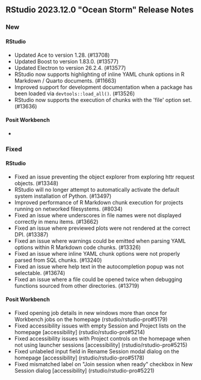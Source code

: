 ## RStudio 2023.12.0 "Ocean Storm" Release Notes

### New
#### RStudio
- Updated Ace to version 1.28. (#13708)
- Updated Boost to version 1.83.0. (#13577)
- Updated Electron to version 26.2.4. (#13577)
- RStudio now supports highlighting of inline YAML chunk options in R Markdown / Quarto documents. (#11663)
- Improved support for development documentation when a package has been loaded via `devtools::load_all()`. (#13526)
- RStudio now supports the execution of chunks with the 'file' option set. (#13636)

#### Posit Workbench
-

### Fixed
#### RStudio
- Fixed an issue preventing the object explorer from exploring httr request objects. (#13348)
- RStudio will no longer attempt to automatically activate the default system installation of Python. (#13497)
- Improved performance of R Markdown chunk execution for projects running on networked filesystems. (#8034)
- Fixed an issue where underscores in file names were not displayed correctly in menu items. (#13662)
- Fixed an issue where previewed plots were not rendered at the correct DPI. (#13387)
- Fixed an issue where warnings could be emitted when parsing YAML options within R Markdown code chunks. (#13326)
- Fixed an issue where inline YAML chunk options were not properly parsed from SQL chunks. (#13240)
- Fixed an issue where help text in the autocompletion popup was not selectable. (#13674)
- Fixed an issue where a file could be opened twice when debugging functions sourced from other directories. (#13719)

#### Posit Workbench
- Fixed opening job details in new windows more than once for Workbench jobs on the homepage (rstudio/rstudio-pro#5179)
- Fixed accessibility issues with empty Session and Project lists on the homepage [accessibility] (rstudio/rstudio-pro#5214)
- Fixed accessibility issues with Project controls on the homepage when not using launcher sessions [accessibility] (rstudio/rstudio-pro#5215)
- Fixed unlabeled input field in Rename Session modal dialog on the homepage [accessibility] (rstudio/rstudio-pro#5178)
- Fixed mismatched label on "Join session when ready" checkbox in New Session dialog [accessibility] (rstudio/rstudio-pro#5221)

